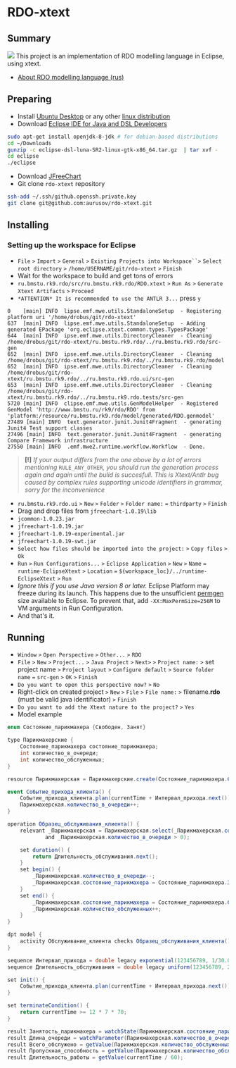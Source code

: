# RDO-xtext
## Summary
<img src=https://raw.githubusercontent.com/k-alexandrovsky/k-alexandrovsky.github.io/master/rdo-xtext.png><img>
This project is an implementation of RDO modelling language in Eclipse, using xtext.
* [About RDO modelling language (rus)](http://rdo.rk9.bmstu.ru/help/help/rdo_lang_rus/html/rdo_intro.htm)

## Preparing
 * Install [Ubuntu Desktop](http://www.ubuntu.com/download/desktop/) or any other [linux distribution](http://www.linux.com/directory/Distributions/desktop)
 * Download [Eclipse IDE for Java and DSL Developers](http://www.eclipse.org/downloads/packages/eclipse-ide-java-and-dsl-developers/lunasr2)
```bash
sudo apt-get install openjdk-8-jdk # for debian-based distributions
cd ~/Downloads
gunzip -c eclipse-dsl-luna-SR2-linux-gtk-x86_64.tar.gz  | tar xvf -
cd eclipse
./eclipse
```
 * Download [JFreeChart](http://www.jfree.org/jfreechart/download.html)
 * Git clone `rdo-xtext` repository
```bash
ssh-add ~/.ssh/github.openssh.private.key
git clone git@github.com:aurusov/rdo-xtext.git
```
## Installing  
### Setting up the workspace for Eclipse
* `File` `>` `Import` `>` `General` `>` `Existing Projects into Workspace``>` `Select root directory` `>` `/home/USERNAME/git/rdo-xtext` `>` `Finish`
* Wait for the workspace to build and get tons of errors
* `ru.bmstu.rk9.rdo/src/ru.bmstu.rk9.rdo/RDO.xtext` `>` `Run As` `>` `Generate Xtext Artifacts` `>` `Proceed`
* `*ATTENTION* It is recommended to use the ANTLR 3...` press `y`
``` 
0    [main] INFO  lipse.emf.mwe.utils.StandaloneSetup  - Registering platform uri '/home/drobus/git/rdo-xtext'
637  [main] INFO  lipse.emf.mwe.utils.StandaloneSetup  - Adding generated EPackage 'org.eclipse.xtext.common.types.TypesPackage'
644  [main] INFO  ipse.emf.mwe.utils.DirectoryCleaner  - Cleaning /home/drobus/git/rdo-xtext/ru.bmstu.rk9.rdo/../ru.bmstu.rk9.rdo/src-gen
652  [main] INFO  ipse.emf.mwe.utils.DirectoryCleaner  - Cleaning /home/drobus/git/rdo-xtext/ru.bmstu.rk9.rdo/../ru.bmstu.rk9.rdo/model
652  [main] INFO  ipse.emf.mwe.utils.DirectoryCleaner  - Cleaning /home/drobus/git/rdo-xtext/ru.bmstu.rk9.rdo/../ru.bmstu.rk9.rdo.ui/src-gen
653  [main] INFO  ipse.emf.mwe.utils.DirectoryCleaner  - Cleaning /home/drobus/git/rdo-xtext/ru.bmstu.rk9.rdo/../ru.bmstu.rk9.rdo.tests/src-gen
5720 [main] INFO  clipse.emf.mwe.utils.GenModelHelper  - Registered GenModel 'http://www.bmstu.ru/rk9/rdo/RDO' from 'platform:/resource/ru.bmstu.rk9.rdo/model/generated/RDO.genmodel'
27489 [main] INFO  text.generator.junit.Junit4Fragment  - generating Junit4 Test support classes
27496 [main] INFO  text.generator.junit.Junit4Fragment  - generating Compare Framework infrastructure
27550 [main] INFO  .emf.mwe2.runtime.workflow.Workflow  - Done.
```
>**[!]** *If your output differs from the one above by a lot of errors mentioning* `RULE_ANY_OTHER`*, you should run the generation process again and again until the bulid is succesfull. This is Xtext/Antlr bug caused by complex rules supporting unicode identifiers in grammar, sorry for the inconvenience*

* `ru.bmstu.rk9.rdo.ui` `>` `New` `>` `Folder` `>` `Folder name:` `=` `thirdparty` `>` `Finish`
* Drag and drop files from `jfreechart-1.0.19\lib`
 * `jcommon-1.0.23.jar`
 * `jfreechart-1.0.19.jar`
 * `jfreechart-1.0.19-experimental.jar`
 * `jfreechart-1.0.19-swt.jar`
* `Select how files should be imported into the project:` `>` `Copy files` `>` `Ok`
* `Run` `>` `Run Configurations...` `>` `Eclipse Application` `>` `New` `>` `Name` `=` `runtime-EclipseXtext` `>` `Location` `=` `${workspace_loc}/../runtime-EclipseXtext` `>` `Run`
 * *Ignore this if you use Java version 8 or later.* Eclipse Platform may freeze during its launch. This happens due to the unsufficient [permgen](http://wiki.eclipse.org/FAQ_How_do_I_increase_the_permgen_size_available_to_Eclipse%3F) size available to Eclipse. To prevent that, add `-XX:MaxPermSize=256M` to VM arguments in Run Configuration.
* And that's it.

## Running  
* `Window` `>` `Open Perspective` `>` `Other...` `>` `RDO`
* `File` `>` `New` `>` `Project...` `>` `Java Project` `>` `Next>` `>` `Project name:` `>` set project name `>` `Project layout` `>` `Configure default` `>` `Source folder name` `=` `src-gen` `>` `OK` `>` `Finish`
 * `Do you want to open this perspective now?` `>` `No`
* Right-click on created project `>` `New` `>` `File` `>` `File name:` `>` filename.**rdo** (must be valid java identificator) `>` `Finish`
 * `Do you want to add the Xtext nature to the project?` `>` `Yes`
* Model example
```csharp
enum Состояние_парикмахера {Свободен, Занят}

type Парикмахерские {
	Состояние_парикмахера состояние_парикмахера;
	int количество_в_очереди;
	int количество_обслуженных;
}

resource Парикмахерская = Парикмахерские.create(Состояние_парикмахера.Свободен, 0, 0);

event Событие_прихода_клиента() {
	Событие_прихода_клиента.plan(currentTime + Интервал_прихода.next());
	Парикмахерская.количество_в_очереди++;
}

operation Образец_обслуживания_клиента() {
	relevant _Парикмахерская = Парикмахерская.select(_Парикмахерская.состояние_парикмахера == Состояние_парикмахера.Свободен
			and _Парикмахерская.количество_в_очереди > 0);

	set duration() {
		return Длительность_обслуживания.next();
	}
	set begin() {
		_Парикмахерская.количество_в_очереди--;
		_Парикмахерская.состояние_парикмахера = Состояние_парикмахера.Занят;
	}
	set end() {
		_Парикмахерская.состояние_парикмахера = Состояние_парикмахера.Свободен;
		_Парикмахерская.количество_обслуженных++;
	}
}

dpt model {
	activity Обслуживание_клиента checks Образец_обслуживания_клиента();
}

sequence Интервал_прихода = double legacy exponential(123456789, 1/30.0);
sequence Длительность_обслуживания = double legacy uniform(123456789, 20, 40);

set init() {
	Событие_прихода_клиента.plan(currentTime + Интервал_прихода.next());
}

set terminateCondition() {
	return currentTime >= 12 * 7 * 70;
}

result Занятость_парикмахера = watchState(Парикмахерская.состояние_парикмахера == Состояние_парикмахера.Занят);
result Длина_очереди = watchParameter(Парикмахерская.количество_в_очереди);
result Всего_обслужено = getValue(Парикмахерская.количество_обслуженных);
result Пропускная_способность = getValue(Парикмахерская.количество_обслуженных / currentTime * 60);
result Длительность_работы = getValue(currentTime / 60);
```
